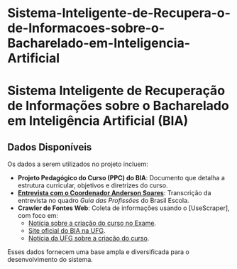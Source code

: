 # Sistema-Inteligente-de-Recupera-o-de-Informacoes-sobre-o-Bacharelado-em-Inteligencia-Artificial

# Sistema Inteligente de Recuperação de Informações sobre o Bacharelado em Inteligência Artificial (BIA)

## **Dados Disponíveis**

Os dados a serem utilizados no projeto incluem:

- **Projeto Pedagógico do Curso (PPC) do BIA**: Documento que detalha a estrutura curricular, objetivos e diretrizes do curso.  
- **[Entrevista com o Coordenador Anderson Soares](https://app.usescraper.com/)**: Transcrição da entrevista no quadro *Guia das Profissões* do Brasil Escola. 
- **Crawler de Fontes Web**: Coleta de informações usando o [UseScraper], com foco em:
  - [Notícia sobre a criação do curso no Exame](https://exame.com/carreira/universidade-vai-oferecer-o-1o-curso-de-inteligencia-artificial-do-brasil/).
  - [Site oficial do BIA na UFG](https://bia.ufg.br/).  
  - [Notícia da UFG sobre a criação do curso](https://www.ufg.br/n/156148-novo-bacharelado-em-inteligencia-artificial).

Esses dados fornecem uma base ampla e diversificada para o desenvolvimento do sistema.
